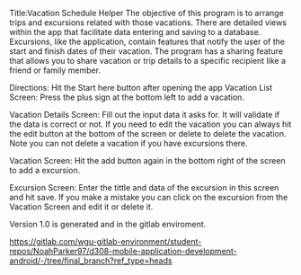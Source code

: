 Title:Vacation Schedule Helper
The objective of this program is to arrange trips and excursions related with those vacations.
There are detailed views within the app that facilitate data entering and saving to a database.
Excursions, like the application, contain features that notify the user of the start and finish dates of their vacation.
The program has a sharing feature that allows you to share vacation or trip details to a specific recipient like a friend or family member.

Directions:
Hit the Start here button after opening the app
Vacation List Screen: Press the plus sign at the bottom left to add a vacation.

Vacation Details Screen: Fill out the input data it asks for. It will validate if the data is correct or not.
If you need to edit the vacation you can always hit the edit button at the bottom of the screen or delete to delete the vacation.
Note you can not delete a vacation if you have excursions there.

Vacation Screen: Hit the add button again in the bottom right of the screen to add a excursion.

Excursion  Screen: Enter the tittle and data of the excursion in this screen and hit save. 
If you make a mistake you can click on the excursion from the Vacation Screen and edit it or delete it.


Version 1.0 is generated and in the gitlab enviroment.

https://gitlab.com/wgu-gitlab-environment/student-repos/NoahParker97/d308-mobile-application-development-android/-/tree/final_branch?ref_type=heads
